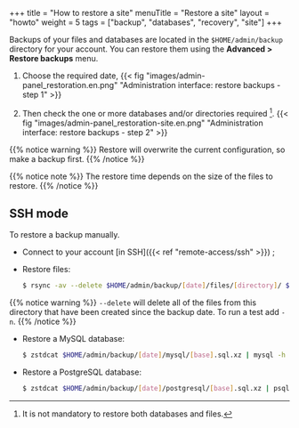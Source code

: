 +++
title = "How to restore a site"
menuTitle = "Restore a site"
layout = "howto"
weight = 5
tags = ["backup", "databases", "recovery", "site"]
+++

Backups of your files and databases are located in the `$HOME/admin/backup` directory for your account. You can restore them using the **Advanced > Restore backups** menu.

1.  Choose the required date,
    {{< fig "images/admin-panel_restoration.en.png" "Administration interface: restore backups - step 1" >}}

2.  Then check the one or more databases and/or directories required [^1].
    {{< fig "images/admin-panel_restoration-site.en.png" "Administration interface: restore backups - step 2" >}}

{{% notice warning %}}
Restore will overwrite the current configuration, so make a backup first.
{{% /notice %}}

{{% notice note %}}
The restore time depends on the size of the files to restore.
{{% /notice %}}

## SSH mode

To restore a backup manually.

- Connect to your account [in SSH]({{< ref "remote-access/ssh" >}}) ;

- Restore files:

    ```sh
    $ rsync -av --delete $HOME/admin/backup/[date]/files/[directory]/ $HOME/[directory]/
    ```

{{% notice warning %}}
`--delete` will delete all of the files from this directory that have been created since the backup date. To run a test add `-n`.
{{% /notice %}}

- Restore a MySQL database:

    ```sh
    $ zstdcat $HOME/admin/backup/[date]/mysql/[base].sql.xz | mysql -h mysql-[account].alwaysdata.net -u [user] -p [base]
    ```

- Restore a PostgreSQL database:

    ```sh
    $ zstdcat $HOME/admin/backup/[date]/postgresql/[base].sql.xz | psql -h postgresql-[account].alwaysdata.net -U [user] -W -d [base]
    ```

[^1]: It is not mandatory to restore both databases and files.
